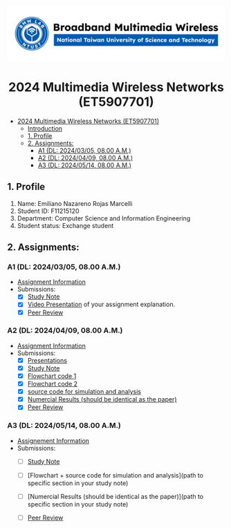 ![](./assets/lab-logo.jpeg)

# <center> 2024 Multimedia Wireless Networks (ET5907701) </center>

- [ 2024 Multimedia Wireless Networks (ET5907701) ](#-2024-multimedia-wireless-networks-et5907701-)
  - [Introduction](#introduction)
  - [1. Profile](#1-profile)
  - [2. Assignments:](#2-assignments)
    - [A1 (DL: 2024/03/05, 08.00 A.M.)](#a1-dl-20240305-0800-am)
    - [A2 (DL: 2024/04/09, 08.00 A.M.)](#a2-dl-20240409-0800-am)
    - [A3 (DL: 2024/05/14, 08.00 A.M.)](#a3-dl-20240514-0800-am)

## 1. Profile
1. Name: Emiliano Nazareno Rojas Marcelli
2. Student ID: F11215120
3. Department: Computer Science and Information Engineering
4. Student status: Exchange student

## 2. Assignments:

### A1 (DL: 2024/03/05, 08.00 A.M.)
- [Assignment Information](https://github.com/bmw-ece-ntust/multimedia-wireless-network?tab=readme-ov-file#a1-deadline-35-0800-am)
- Submissions:
  - [x] [Study Note](Assignment.md)
  - [x] [Video Presentation](https://youtu.be/8B9ZsdBQUH4) of your assignment explanation.
  - [x] [Peer Review](https://forms.gle/tPVAdfAc4hBiUtg88)

### A2 (DL: 2024/04/09, 08.00 A.M.)
- [Assignment Information](https://github.com/bmw-ece-ntust/multimedia-wireless-network?tab=readme-ov-file#a2-deadline-49-0800-am)
- Submissions:
  - [X] [Presentations](https://drive.google.com/drive/folders/17fVFtDaijZkDHFQiZUYmNFMOxfvh1ljf?usp=sharing)
  - [X] [Study Note](Assigment2.md)
  - [X] [Flowchart code 1](https://camo.githubusercontent.com/4dfff8f2a6809f44f90d27e370ce02cf7be60bbd9ba63fbe861c9540a2725299/68747470733a2f2f6861636b6d642e696f2f5f75706c6f6164732f536b774649306267412e706e67)
  - [X] [Flowchart code 2](https://camo.githubusercontent.com/e3a3c424ddb14c50e6cb83e68a700f91c469968b07efa2a6d402e728bf99d7ff/68747470733a2f2f6861636b6d642e696f2f5f75706c6f6164732f4279414655525765432e706e67)
  - [X] [source code for simulation and analysis](Assigment2.md) 
  - [X] [Numercial Results (should be identical as the paper)](Assigment2.md)
  - [X] [Peer Review](https://forms.gle/njd22Apu7ZGTbKzJ7)

### A3 (DL: 2024/05/14, 08.00 A.M.)
- [Assignement Information](https://github.com/bmw-ece-ntust/multimedia-wireless-network?tab=readme-ov-file#a3-deadline-514-0800-am)
- Submissions:
  - [ ] [Study Note](https://github.com/bmw-ece-ntust/multimedia-wireless-network/blob/7e9fdf4193622a7f77d07baaad23e495ba39fec6/assignment-3.md)
  - [ ] [Flowchart + source code for simulation and analysis](path to specific section in your study note)
  - [ ] [Numercial Results (should be identical as the paper)](path to specific section in your study note)
  - [ ] [Peer Review](https://forms.gle/yVtjYqxZyRgcjbeE8)

